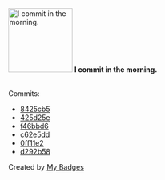 <img src="https://my-badges.github.io/my-badges/morning-commits.png" alt="I commit in the morning." title="I commit in the morning." width="128">
<strong>I commit in the morning.</strong>
<br><br>

Commits:

- <a href="https://github.com/HorebZ/HorebZ/commit/8425cb5feafd997dceb3571059bd406d641ea941">8425cb5</a>
- <a href="https://github.com/HorebZ/HorebZ/commit/425d25e5ee0a1d4e94af25352fc9652d255702fc">425d25e</a>
- <a href="https://github.com/HorebZ/HorebZ/commit/f46bbd6374fe64b276c0f95723fffa51b2ddd47d">f46bbd6</a>
- <a href="https://github.com/HorebZ/HorebZ/commit/c62e5ddf2481be0271929ceaa4b624bbc0893654">c62e5dd</a>
- <a href="https://github.com/HorebZ/HorebZ/commit/0ff11e2397752eda962c09faeaa8c5df8b4c7c15">0ff11e2</a>
- <a href="https://github.com/HorebZ/HorebZ/commit/d292b58564d068a778a364dbea96fdc088920086">d292b58</a>


Created by <a href="https://github.com/my-badges/my-badges">My Badges</a>